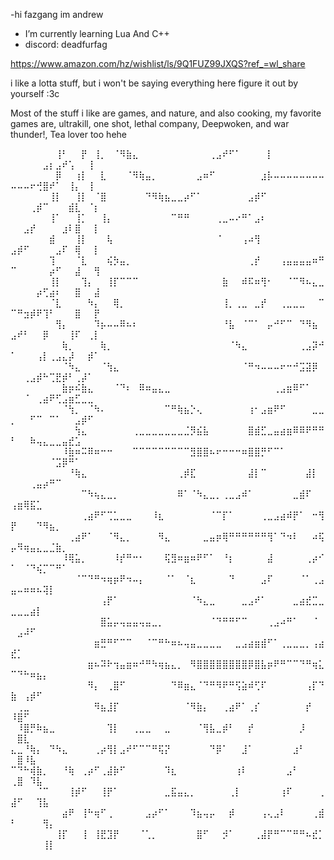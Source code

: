 -hi fazgang im andrew
- I’m currently learning Lua And C++
- discord: deadfurfag

https://www.amazon.com/hz/wishlist/ls/9Q1FUZ99JXQS?ref_=wl_share



i like a lotta stuff, but i won't be saying everything here figure it out by yourself :3c

Most of the stuff i like are games, and nature, and also cooking, my favorite games are, ultrakill, one shot, lethal company, Deepwoken, and war thunder!, Tea lover too hehe




⠀⠀⠀⠀⠀⠀⠀⢸⠃⠀⠀⡟⠀⢸⡀⠀⠈⠻⣷⣄⠀⠀⠀⠀⠀⠀⠀⠀⠀⠀⠀⢀⣠⠞⠋⠁⠀⠀⠀⠀⡇⠀⠀⠀⠀⠀⠀⠀⠀⠀⠀⠀⠀⠀⣠⡆⣠⠞⢡⠀⠀⢸⠀
⠀⠀⠀⠀⠀⠀⠀⡿⠀⠀⢰⡇⠀⠀⣇⠀⠀⠀⠈⠻⢷⣤⡀⠀⠀⠀⠀⠀⠀⣠⠶⠋⠀⠀⠀⠀⠀⠀⠀⣰⡧⠤⠤⠤⠤⠤⠤⠤⠤⠤⠤⠤⠖⢚⣿⠞⠁⠀⢸⡄⠀⢸⠀
⠀⠀⠀⠀⠀⠀⢸⡇⠀⠀⢸⡇⠀⠈⣿⠀⠀⠀⠀⠀⠀⠙⠻⢷⣦⣀⣀⡴⠋⠁⠀⠀⠀⠀⠀⠀⠀⣠⡾⠋⠀⠀⠀⠀⠀⠀⠀⠀⠀⠀⠀⠀⢀⡾⠉⠀⠀⠀⣾⣇⠀⠈⡆
⠀⠀⠀⠀⠀⠀⢸⠁⠀⠀⢸⡁⠀⠀⢸⡄⠀⠀⠀⠀⠀⠀⠀⠀⠀⠉⠛⠛⠀⠀⠀⠀⢀⣀⠤⠔⠛⠁⣠⠆⠀⠀⠀⠀⠀⠀⠀⠀⠀⠀⠀⣠⡞⠀⠀⠀⠀⣰⠇⣿⠀⠀⡇
⠀⠀⠀⠀⠀⠀⣾⠀⠀⠀⢸⡇⠀⠀⠀⢧⠀⠀⠀⠀⠀⠀⠀⠀⠀⠀⠀⠀⠀⠀⠀⠀⠈⠀⠀⠀⢠⠴⢻⠀⠀⠀⠀⠀⠀⠀⠀⠀⠀⣠⡾⠋⠀⠀⠀⠀⣠⠏⠀⢿⠀⠀⡇
⠀⠀⠀⠀⠀⠀⢹⠀⠀⠀⠈⣇⠀⠀⠀⢮⡳⣤⡀⠀⠀⠀⠀⠀⠀⠀⠀⠀⠀⠀⠀⠀⠀⠀⠀⠀⠀⢀⡞⠀⠀⠀⢠⣤⣤⣤⣤⠶⠛⠉⠀⠀⠀⠀⠀⡴⠋⠀⠀⣼⠀⠀⢻
⠀⠀⠀⠀⠀⠀⢸⡇⠀⠀⠀⢹⡄⠀⠀⢸⡏⠉⠉⠉⠀⠀⠀⠀⠀⠀⠀⠀⠀⠀⠀⠀⠀⣷⠀⠀⠾⠯⠶⢻⠂⠀⠀⠈⠉⠻⠦⣄⣀⠀⠀⠀⠀⡴⢋⣴⠆⠀⠀⣿⠀⠀⣼
⠀⠀⠀⠀⠀⠀⠈⣇⠀⠀⠀⠀⠳⡄⠀⠀⢿⡀⠀⠀⠀⠀⠀⠀⠀⠀⠀⠀⠀⠀⠀⠀⠀⢸⡀⢀⣀⠀⣀⡞⠀⠀⢀⣀⣀⣀⠀⠀⠉⠉⠛⣲⡾⠟⢹⠃⠀⠀⠀⣿⠀⠀⡟
⠀⠀⠀⠀⠀⠀⠀⢻⡄⠀⠀⠀⠀⠹⡦⠤⠤⠿⠦⠆⠀⠀⠀⠀⠀⠀⠀⠀⠀⠀⠀⠀⠀⠘⣧⠀⠈⠉⠁⠀⡤⠚⠋⠉⠀⠙⠻⣦⠀⣠⠞⠃⠀⠀⡿⠀⠀⠀⢸⠏⠀⢀⡇
⠀⠀⠀⠀⠀⠀⠀⠀⢷⡀⠀⠀⠀⠀⢷⡀⠀⠀⠀⠀⠀⠀⠀⠀⠀⠀⠀⠀⠀⠀⠀⠀⠀⠀⠈⠳⣄⠀⠀⠀⠀⠀⠀⠀⠀⢀⣠⡽⠚⠁⠀⠀⠀⢠⡇⢀⣠⣄⡼⠀⠀⡾⠁
⠀⠀⠀⠀⠀⠀⠀⠀⠈⠳⣄⠀⠀⠀⠈⢳⣄⠀⠀⠀⠀⠀⠀⠀⠀⠀⠀⠀⠀⠀⠀⠀⠀⠀⠀⠀⠈⠛⠲⠤⠤⠤⠖⠒⠚⣩⣽⡿⠀⠀⠀⢀⣠⡾⠓⢉⣟⡾⠃⢀⡼⠁⠀
⠀⠀⠀⠀⠀⠀⠀⠀⣷⡶⠮⣷⣄⠀⠀⠀⠈⠙⠆⠀⠿⠶⣤⣄⣀⠀⠀⠀⠀⠀⠀⠀⠀⠀⠀⠀⠀⠀⠀⠀⠀⢀⣠⣶⠿⠋⠁⠀⠀⠀⠀⠈⠀⢀⣴⠟⢋⣠⣶⣋⣀⣀⠀
⠀⠀⠀⠀⠀⠀⠀⠀⠈⢳⡀⠀⠈⠳⠄⠀⠀⠀⠀⠀⠀⠀⠀⠀⠉⠛⢷⣦⡑⢄⠀⠀⠀⠀⠀⠀⠀⢰⠂⣠⣶⠟⠋⠀⠀⠀⠀⣀⣀⡀⠀⠀⠋⠉⠀⠉⠁⠀⠀⣠⡾⠋⠀
⠀⠀⠀⠀⠀⠀⠀⠀⠀⠀⢳⣄⠀⠀⠀⠀⠀⠀⠀⢀⣀⣀⣀⣀⣀⣀⣀⣈⡻⣮⣧⠀⠀⠀⠀⠀⠀⣿⣾⣋⣀⣤⣴⣶⠿⠿⠟⠛⠛⠃⠀⠀⠷⢤⣄⣀⣀⣤⣞⣡⠀⠀⠀
⠀⠀⠀⠀⠀⠀⠀⠀⠸⣷⠶⠭⠿⠶⠒⠒⠀⠀⠀⠉⠉⠉⠉⠉⠉⠉⠉⠉⣻⣿⣿⠦⠖⠒⠒⠒⠶⣿⣿⡛⠋⠉⠁⠀⠀⠀⠀⠀⠀⠀⠀⠀⠀⠀⠀⠈⣩⡿⠛⠁⠀⠀⠀
⠀⠀⠀⠀⠀⠀⠀⠀⠀⠘⢷⣄⠀⠀⠀⠀⠀⠀⠀⠀⠀⠀⠀⠀⠀⠀⢀⡾⣏⠀⠀⠀⠀⠀⠀⠀⠀⣼⡇⠉⠀⠀⠀⠀⠀⠀⣼⡇⠀⠀⠀⠀⢀⣤⡴⠛⠉⠀⠀⠀⠀⠀⠀
⠀⠀⠀⠀⠀⠀⠀⠀⠀⠀⠀⠉⠳⢦⣄⣀⡀⠀⠀⠀⠀⠀⠀⠀⠀⠀⠿⠁⠈⠳⣄⣀⡀⢀⣀⣠⠾⠁⠀⠀⠀⠀⠀⠀⣀⣾⠏⠀⠀⢠⣶⢿⣯⣁⠀⠀⠀⠀⠀⠀⠀⠀⠀
⠀⠀⠀⠀⠀⠀⠀⠀⠀⠀⠀⢀⣴⠟⠋⢉⣁⣀⣀⠀⠀⠀⠸⣆⠀⠀⠀⠀⠀⠀⠀⠈⠉⡏⠁⠀⠀⠀⠀⢀⣀⣠⣴⠾⡟⠁⠀⠒⢻⡟⠀⠀⠀⠙⠻⣦⡀⠀⠀⠀⠀⠀⠀
⠀⠀⠀⠀⠀⠀⠀⠀⠀⢀⣴⠟⠁⠀⠀⠈⠻⣄⡀⠀⠀⠀⠀⠻⣄⠀⠀⠀⠀⠀⣀⣤⡶⢿⠛⠛⠛⠛⠛⠛⢻⠁⠙⠲⠇⠀⠀⠴⢯⡤⠻⢶⣤⣄⣀⣈⣷⡀⠀⠀⠀⠀⠀
⠀⠀⠀⠀⠀⠀⠀⠀⠸⢿⣥⡀⠀⠀⠀⠀⠸⡞⠛⠒⠂⠀⠀⠀⢯⣻⠶⣶⠶⠟⠋⠁⠀⠘⡆⠀⠀⠀⠀⠀⣼⠀⠀⠀⠀⠀⢀⡴⠊⠁⠀⠈⠙⢮⡉⠉⠛⠁⠀⠀⠀⠀⠀
⠀⠀⠀⠀⠀⠀⠀⠀⠀⠀⠈⠉⠙⠛⠲⢶⡶⠟⠲⠤⡄⠀⠀⠀⠈⠁⠀⠈⣆⠀⠀⠀⠀⠀⠙⠀⠀⠀⠀⣠⠏⠀⠀⠀⠀⠈⠁⢀⣠⣤⠤⠶⠶⠦⢽⡇⠀⠀⠀⠀⠀⠀⠀
⠀⠀⠀⠀⠀⠀⠀⠀⠀⠀⠀⠀⠀⠀⢠⡟⠁⠀⠀⠀⠀⠀⠀⠀⠀⠀⠀⠀⠈⠳⣄⣀⠀⠀⠀⠀⣀⣠⠞⠁⠀⠀⠀⠀⣀⣴⣞⣉⣀⣀⣀⣀⣴⡇⠀⠀⠀⠀⠀⠀⠀⠀⠀
⠀⠀⠀⠀⠀⠀⠀⠀⠀⠀⠀⠀⠀⠀⣿⣥⡤⢤⣤⣤⢤⣤⣀⡀⠀⠀⠀⠀⠀⠀⠀⠈⠙⠛⠛⠋⠉⠀⠀⠀⢀⣠⠴⠛⠁⠀⠀⠈⠀⠀⣠⠼⠋⠀⠀⠀⠀⠀⠀⠀⠀⠀⠀
⠀⠀⠀⠀⠀⠀⠀⠀⠀⠀⠀⠀⠀⣶⣛⠛⠋⠉⠉⠀⠀⠈⠉⠛⠓⠶⠦⢤⣤⣀⣀⣀⣀⠀⠀⣀⣠⣴⣶⣾⠋⠁⢀⣀⣀⣀⡀⢠⣴⣞⡁⠀⠀⠀⠀⠀⠀⠀⠀⠀⠀⠀⠀
⠀⠀⠀⠀⠀⠀⠀⠀⠀⠀⠀⠀⣶⠦⠽⠗⢲⣤⣶⠶⠚⠛⠳⢶⣦⣄⡀⠀⠻⣿⣿⣿⣿⣿⣿⣿⣿⡿⣿⣧⡶⠟⠛⠉⠉⠙⠛⢶⣅⠉⠙⠓⠶⣦⡄⠀⠀⠀⠀⠀⠀⠀⠀
⠀⠀⠀⠀⠀⠀⠀⠀⠀⠀⠀⠀⠻⡄⠀⢀⣿⠋⠀⠀⠀⠀⠀⠀⠀⠙⠿⣶⣄⠈⠙⠛⠻⠟⠛⢫⣵⠾⢋⠏⠀⠀⠀⠀⠀⠀⢠⡏⠙⣷⠀⢠⡾⠋⠀⠀⠀⠀⠀⠀⠀⠀⠀
⠀⢀⣀⠀⠀⠀⠀⠀⠀⠀⠀⠀⠀⠻⣦⣸⡏⠀⠀⠀⠀⠀⠀⠀⠀⠀⠀⠈⠻⣷⡄⠀⠀⢀⣴⠟⠁⢀⡎⠀⠀⠀⠀⠀⠀⠀⡞⠀⠀⠸⣿⠋⠀⠀⠀⠀⠀⠀⠀⠀⠀⠀⠀
⠀⠸⣿⡛⠷⣦⣀⠀⠀⠀⠀⠀⠀⠀⠀⢹⡇⠀⠀⢀⣀⣀⠀⠀⣀⠀⠀⠀⠀⠈⢻⣧⣀⡾⠃⠀⠀⡞⠀⠀⠀⠀⠀⠀⠀⡸⠀⠀⠀⠀⣿⣇⠀⠀⠀⠀⠀⠀⠀⠀⠀⠀⠀
⣄⣀⠘⢷⡄⠀⠙⠳⣄⠀⠀⠀⠀⢀⡴⢻⡇⣠⠞⠋⠉⠉⠛⢯⡝⠀⠀⠀⠀⠀⠀⠙⡿⠁⠀⠀⣸⠁⠀⠀⠀⠀⠀⠀⣰⠃⠀⠀⠀⠀⣿⠸⣧⠀⠀⠀⠀⠀⠀⠀⠀⠀⠀
⠉⠙⠓⢾⣷⡀⠀⠀⠘⢷⠀⢀⡴⠋⢀⣼⡷⠋⠀⠀⠀⠀⠀⠀⠹⣆⠀⠀⠀⠀⠀⠀⠀⠀⠀⢰⠇⠀⠀⠀⠀⠀⠀⣠⠃⠀⠀⠀⠀⢀⣿⠀⠹⣧⠀⠀⠀⠀⠀⠀⠀⠀⠀
⠀⠀⠀⠀⠈⠉⠀⠀⠀⢸⡾⠋⠀⠀⢸⡟⠁⠀⠀⠀⠀⠀⠀⠀⣀⣯⣤⣄⡀⠀⠀⠀⠀⠀⢀⡇⠀⠀⠀⠀⠀⠀⢰⠏⠀⠀⠀⠀⢀⣼⠋⠀⠀⢹⣧⠀⠀⠀⠀⠀⠀⠀⠀
⠀⠀⠀⠀⠀⠀⠀⠀⣴⠟⠀⢸⠓⢶⠋⢀⠀⠀⠀⠀⠀⣠⡴⠋⠁⠀⠀⠀⠹⣦⢤⡤⠀⠀⡾⠀⠀⠀⠀⢠⢄⣠⠇⠀⠀⠀⠀⢀⣾⠃⠀⠀⠀⠀⢻⡄⠀⠀⠀⠀⠀⠀⠀
⠀⠀⠀⠀⠀⠀⠀⢸⡏⠀⠀⢸⠀⢸⣟⣹⡟⠀⠀⠀⠈⢁⡀⠀⠀⠀⠀⠀⠀⣿⠋⠀⠀⡺⠁⠀⠀⠀⢀⣼⡟⠛⠉⠉⠛⠛⠦⣞⡁⠀⠀⠀⠀⠀⢸⡇⠀⠀⠀⠀⠀⠀⠀



